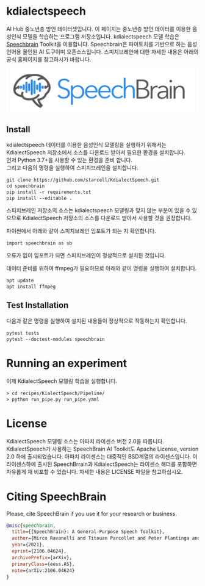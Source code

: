 # kdialectspeech
AI Hub 중노년층 방언 데이터셋입니다. 이 페이지는 중노년층 방언 데이터를 이용한 음성인식 모델을 학습하는 프로그램 저장소입니다.
kdialectspeech 모델 학습은 [Speechbrain](https://speechbrain.github.io) Toolkit을 이용합니다. Speechbrain은 파이토치를 기반으로 하는 음성언어용 올인원 AI 도구이며 오픈소스입니다. 스피치브레인에 대한 자세한 내용은 아래의 공식 홈페이지를 참고하시기 바랍니다.  
<p align="center">
    <a href='https://speechbrain.github.io'>
        <img src="docs/images/speechbrain-logo.svg" alt="SpeechBrain Logo"/>
    </a>
</p>

## Install
kdialectspeech 데이터를 이용한 음성인식 모델링을 실행하기 위해서는 KdialectSpeech 저장소에서 소스를 다운로드 받아서 필요한 환경을 설치합니다.  
먼저 Python 3.7+을 사용할 수 있는 환경을 준비 합니다.  
그리고 다음의 명령을 실행하여 스피치브레인을 설치합니다.
```
git clone https://github.com/starcell/KdialectSpeech.git
cd speechbrain
pip install -r requirements.txt
pip install --editable .
```
스피치브레인 저장소의 소스는 kdialectspeech 모델링과 맞지 않는 부분이 있을 수 있으므로 KdialectSpeech 저장소의 소스를 다운로드 받아서 사용할 것을 권장합니다.


파이썬에서 아래와 같이 스피치브레인 임포트가 되는 지 확인합니다.
```
import speechbrain as sb
```
오류가 없이 임포트가 되면 스피치브레인이 정상적으로 설치된 것입니다.  

데이터 준비를 위하여 ffmpeg가 필요하므로 아래와 같이 명령을 실행하여 설치합니다.
```
apt update
apt install ffmpeg
```

## Test Installation
다음과 같은 명령을 실행하여 설치된 내용들이 정상적으로 작동하는지 확인합니다.
```
pytest tests
pytest --doctest-modules speechbrain
```

# Running an experiment
이제 KdialectSpeech 모델링 학습을 실행합니다.

```
> cd recipes/KialectSpeech/Pipeline/
> python run_pipe.py run_pipe.yaml
```

# License
KdialectSpeech 모델링 소스는 아파치 라이센스 버전 2.0을 따릅니다. KdialectSpeech가 사용하는 SpeechBrain AI Toolkit도 Apache License, version 2.0 하에 출시되었습니다. 아파치 라이센스는 대중적인 BSD계열의 라이센스입니다. 이 라이센스하에 출시된 SpeechBrrain과 KdialectSpeech는 라이센스 해더를 포함하면 자유롭게 재 비포할 수 있습니다. 자세한 내용은 LICENSE 파일을 참고하십시오.

# Citing SpeechBrain
Please, cite SpeechBrain if you use it for your research or business.

```bibtex
@misc{speechbrain,
  title={{SpeechBrain}: A General-Purpose Speech Toolkit},
  author={Mirco Ravanelli and Titouan Parcollet and Peter Plantinga and Aku Rouhe and Samuele Cornell and Loren Lugosch and Cem Subakan and Nauman Dawalatabad and Abdelwahab Heba and Jianyuan Zhong and Ju-Chieh Chou and Sung-Lin Yeh and Szu-Wei Fu and Chien-Feng Liao and Elena Rastorgueva and François Grondin and William Aris and Hwidong Na and Yan Gao and Renato De Mori and Yoshua Bengio},
  year={2021},
  eprint={2106.04624},
  archivePrefix={arXiv},
  primaryClass={eess.AS},
  note={arXiv:2106.04624}
}
```

